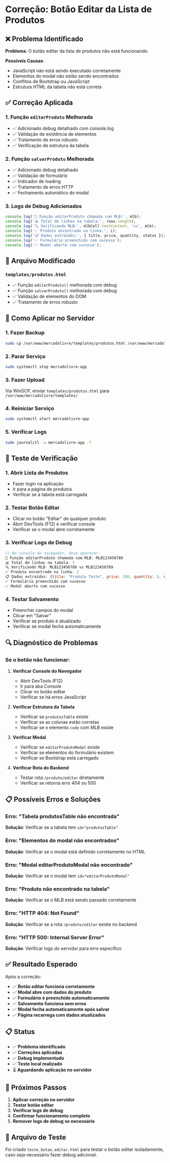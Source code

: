 # Correção: Botão Editar da Lista de Produtos

## ❌ Problema Identificado

**Problema**: O botão editar da lista de produtos não está funcionando.

**Possíveis Causas**:
- JavaScript não está sendo executado corretamente
- Elementos do modal não estão sendo encontrados
- Conflitos de Bootstrap ou JavaScript
- Estrutura HTML da tabela não está correta

## ✅ Correção Aplicada

### 1. **Função `editarProduto` Melhorada**
- ✅ Adicionado debug detalhado com console.log
- ✅ Validação de existência de elementos
- ✅ Tratamento de erros robusto
- ✅ Verificação de estrutura da tabela

### 2. **Função `salvarProduto` Melhorada**
- ✅ Adicionado debug detalhado
- ✅ Validação de formulário
- ✅ Indicador de loading
- ✅ Tratamento de erros HTTP
- ✅ Fechamento automático do modal

### 3. **Logs de Debug Adicionados**
```javascript
console.log('🔧 Função editarProduto chamada com MLB:', mlb);
console.log('📊 Total de linhas na tabela:', rows.length);
console.log('🔍 Verificando MLB:', mlbCell.textContent, 'vs', mlb);
console.log('✅ Produto encontrado na linha:', i);
console.log('📋 Dados extraídos:', { title, price, quantity, status });
console.log('✅ Formulário preenchido com sucesso');
console.log('✅ Modal aberto com sucesso');
```

## 📁 Arquivo Modificado

### **`templates/produtos.html`**
- ✅ Função `editarProduto()` melhorada com debug
- ✅ Função `salvarProduto()` melhorada com debug
- ✅ Validação de elementos do DOM
- ✅ Tratamento de erros robusto

## 🚀 Como Aplicar no Servidor

### 1. Fazer Backup
```bash
sudo cp /var/www/mercadolivre/templates/produtos.html /var/www/mercadolivre/templates/produtos.html.backup
```

### 2. Parar Serviço
```bash
sudo systemctl stop mercadolivre-app
```

### 3. Fazer Upload
Via WinSCP, enviar `templates/produtos.html` para `/var/www/mercadolivre/templates/`

### 4. Reiniciar Serviço
```bash
sudo systemctl start mercadolivre-app
```

### 5. Verificar Logs
```bash
sudo journalctl -u mercadolivre-app -f
```

## 🧪 Teste de Verificação

### 1. **Abrir Lista de Produtos**
- Fazer login na aplicação
- Ir para a página de produtos
- Verificar se a tabela está carregada

### 2. **Testar Botão Editar**
- Clicar no botão "Editar" de qualquer produto
- Abrir DevTools (F12) e verificar console
- Verificar se o modal abre corretamente

### 3. **Verificar Logs de Debug**
```javascript
// No console do navegador, deve aparecer:
🔧 Função editarProduto chamada com MLB: MLB123456789
📊 Total de linhas na tabela: 5
🔍 Verificando MLB: MLB123456789 vs MLB123456789
✅ Produto encontrado na linha: 2
📋 Dados extraídos: {title: "Produto Teste", price: 100, quantity: 5, status: "active"}
✅ Formulário preenchido com sucesso
✅ Modal aberto com sucesso
```

### 4. **Testar Salvamento**
- Preencher campos do modal
- Clicar em "Salvar"
- Verificar se produto é atualizado
- Verificar se modal fecha automaticamente

## 🔍 Diagnóstico de Problemas

### Se o botão não funcionar:

1. **Verificar Console do Navegador**
   - Abrir DevTools (F12)
   - Ir para aba Console
   - Clicar no botão editar
   - Verificar se há erros JavaScript

2. **Verificar Estrutura da Tabela**
   - Verificar se `produtosTable` existe
   - Verificar se as colunas estão corretas
   - Verificar se o elemento `code` com MLB existe

3. **Verificar Modal**
   - Verificar se `editarProdutoModal` existe
   - Verificar se elementos do formulário existem
   - Verificar se Bootstrap está carregado

4. **Verificar Rota do Backend**
   - Testar rota `/produto/editar` diretamente
   - Verificar se retorna erro 404 ou 500

## 📋 Possíveis Erros e Soluções

### Erro: "Tabela produtosTable não encontrada"
**Solução**: Verificar se a tabela tem `id="produtosTable"`

### Erro: "Elementos do modal não encontrados"
**Solução**: Verificar se o modal está definido corretamente no HTML

### Erro: "Modal editarProdutoModal não encontrado"
**Solução**: Verificar se o modal tem `id="editarProdutoModal"`

### Erro: "Produto não encontrado na tabela"
**Solução**: Verificar se o MLB está sendo passado corretamente

### Erro: "HTTP 404: Not Found"
**Solução**: Verificar se a rota `/produto/editar` existe no backend

### Erro: "HTTP 500: Internal Server Error"
**Solução**: Verificar logs do servidor para erro específico

## ✅ Resultado Esperado

Após a correção:
- ✅ **Botão editar funciona corretamente**
- ✅ **Modal abre com dados do produto**
- ✅ **Formulário é preenchido automaticamente**
- ✅ **Salvamento funciona sem erros**
- ✅ **Modal fecha automaticamente após salvar**
- ✅ **Página recarrega com dados atualizados**

## 📋 Status

- ✅ **Problema identificado**
- ✅ **Correções aplicadas**
- ✅ **Debug implementado**
- ✅ **Teste local realizado**
- ⏳ **Aguardando aplicação no servidor**

## 🎯 Próximos Passos

1. **Aplicar correção no servidor**
2. **Testar botão editar**
3. **Verificar logs de debug**
4. **Confirmar funcionamento completo**
5. **Remover logs de debug se necessário**

## 🔧 Arquivo de Teste

Foi criado `teste_botao_editar.html` para testar o botão editar isoladamente, caso seja necessário fazer debug adicional.
